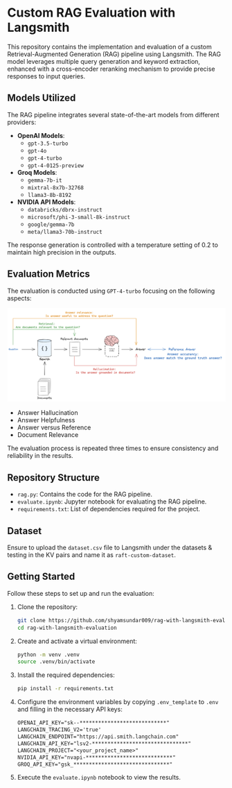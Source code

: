 # Custom RAG Evaluation with Langsmith

This repository contains the implementation and evaluation of a custom Retrieval-Augmented Generation (RAG) pipeline using Langsmith. The RAG model leverages multiple query generation and keyword extraction, enhanced with a cross-encoder reranking mechanism to provide precise responses to input queries.

## Models Utilized

The RAG pipeline integrates several state-of-the-art models from different providers:

- **OpenAI Models**:
  - `gpt-3.5-turbo`
  - `gpt-4o`
  - `gpt-4-turbo`
  - `gpt-4-0125-preview`
- **Groq Models**:
  - `gemma-7b-it`
  - `mixtral-8x7b-32768`
  - `llama3-8b-8192`
- **NVIDIA API Models**:
  - `databricks/dbrx-instruct`
  - `microsoft/phi-3-small-8k-instruct`
  - `google/gemma-7b`
  - `meta/llama3-70b-instruct`

The response generation is controlled with a temperature setting of 0.2 to maintain high precision in the outputs.

## Evaluation Metrics

The evaluation is conducted using `GPT-4-turbo` focusing on the following aspects:

![image](rag_eval_overview-c0c3c2ac03f44b2b67c58ab67f32d82a.png)

- Answer Hallucination
- Answer Helpfulness
- Answer versus Reference
- Document Relevance

The evaluation process is repeated three times to ensure consistency and reliability in the results.

## Repository Structure

- `rag.py`: Contains the code for the RAG pipeline.
- `evaluate.ipynb`: Jupyter notebook for evaluating the RAG pipeline.
- `requirements.txt`: List of dependencies required for the project.

## Dataset

Ensure to upload the `dataset.csv` file to Langsmith under the datasets & testing in the KV pairs and name it as `raft-custom-dataset`.

## Getting Started

Follow these steps to set up and run the evaluation:

1. Clone the repository:
   ```bash
   git clone https://github.com/shyamsundar009/rag-with-langsmith-evaluation
   cd rag-with-langsmith-evaluation
   ```
2. Create and activate a virtual environment:
   ```bash
   python -m venv .venv
   source .venv/bin/activate
   ```
3. Install the required dependencies:
   ```bash
   pip install -r requirements.txt
   ```
4. Configure the environment variables by copying `.env_template` to `.env` and filling in the necessary API keys:
   ```plaintext
   OPENAI_API_KEY="sk--****************************"
   LANGCHAIN_TRACING_V2='true'
   LANGCHAIN_ENDPOINT="https://api.smith.langchain.com"
   LANGCHAIN_API_KEY="lsv2-*******************************"
   LANGCHAIN_PROJECT="<your_project_name>"
   NVIDIA_API_KEY="nvapi-****************************"
   GROQ_API_KEY="gsk_*******************************"
   ```
5. Execute the `evaluate.ipynb` notebook to view the results.
